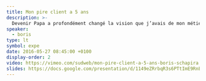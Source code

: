 ```yaml
---
title: Mon pire client a 5 ans
description: >-
  Devenir Papa a profondément changé la vision que j’avais de mon métier et de moi même. Être un bon père est un défi de chaque jour qui fait de moi une meilleure personne et m’apporte énormément dans mes responsabilités de consultant en terme de compréhension, de pédagogie, d’accompagnent au succès et, plus souvent qu’à mon goût… de patience.
speaker:
  - boris
type: lt
symbol: expe
date: 2016-05-27 08:45:00 +0100
display-order: 2
video: https://vimeo.com/sudweb/mon-pire-client-a-5-ans-boris-schapira
slides: https://docs.google.com/presentation/d/1149eZRrbqR3s6PTtImE9RnEaIUupRAVTgq1MeXfunlM/edit?usp=sharing
---
```


